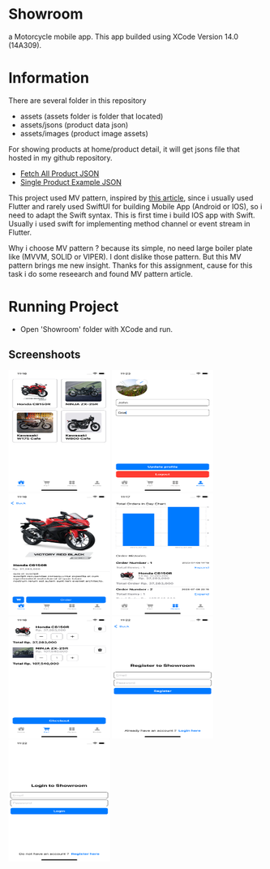 # Showroom

a Motorcycle mobile app. This app builded using XCode Version 14.0 (14A309).

# Information

There are several folder in this repository

- assets (assets folder is folder that located)
- assets/jsons (product data json)
- assets/images (product image assets)

For showing products at home/product detail, it will get jsons file that hosted in my github repository.

- <a href="https://github.com/nandanurseptama/Showroom_Projects/blob/master/assets/jsons/fetch_all_products.json?raw=true">Fetch All Product JSON</a>
- <a href="https://github.com/nandanurseptama/Showroom_Projects/blob/master/assets/jsons/product_1.json?raw=true">Single Product Example JSON</a>

This project used MV pattern, inspired by <a href="https://azamsharp.com/2022/10/06/practical-mv-pattern-crud.html">this article</a>, since i usually used Flutter and rarely used SwiftUI for building Mobile App (Android or IOS), so i need to adapt the Swift syntax. This is first time i build IOS app with Swift. Usually i used swift for implementing method channel or event stream in Flutter.

Why i choose MV pattern ? because its simple, no need large boiler plate like (MVVM, SOLID or VIPER). I dont dislike those pattern. But this MV pattern brings me new insight. Thanks for this assignment, cause for this task i do some reseearch and found MV pattern article. 

# Running Project

- Open 'Showroom' folder with XCode and run.

## Screenshoots

<img src="readme_assets/home_screen.png" alt="Home Screen" width="200px" height="240px"></img>
<img src="readme_assets/profile_screen.png" alt="Profile Screen" width="200px" height="240px"></img>
<img src="readme_assets/product_screen.png" alt="Product Screen" width="200px" height="240px"></img>
<img src="readme_assets/orders_screen.png" alt="Orders Screen" width="200px" height="240px"></img>
<img src="readme_assets/cart_screen.png" alt="Cart Screen" width="200px" height="240px"></img>
<img src="readme_assets/register_screen.png" alt="Register Screen" width="200px" height="240px"></img>
<img src="readme_assets/login_screen.png" alt="Login Screen" width="200px" height="240px"></img>